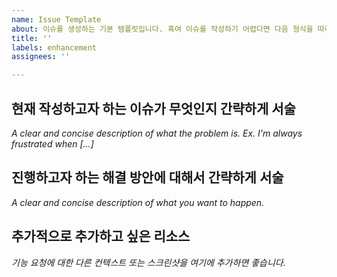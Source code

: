 ```yaml
---
name: Issue Template
about: 이슈를 생성하는 기본 템플릿입니다. 혹여 이슈를 작성하기 어렵다면 다음 형식을 따라주세요.
title: ''
labels: enhancement
assignees: ''

---
```


## 현재 작성하고자 하는 이슈가 무엇인지 간략하게 서술
*A clear and concise description of what the problem is. Ex. I'm always frustrated when [...]*

## 진행하고자 하는 해결 방안에 대해서 간략하게 서술
*A clear and concise description of what you want to happen.*

## 추가적으로 추가하고 싶은 리소스
*기능 요청에 대한 다른 컨텍스트 또는 스크린샷을 여기에 추가하면 좋습니다.*
